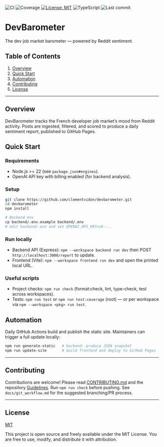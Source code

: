 ![CI](https://github.com/clementvidon/devbarometer/actions/workflows/ci.yml/badge.svg)
![Coverage](https://codecov.io/gh/clementvidon/devbarometer/branch/main/graph/badge.svg)
[![License: MIT](https://img.shields.io/badge/License-MIT-yellow.svg)](https://opensource.org/licenses/MIT)
![TypeScript](https://img.shields.io/badge/TypeScript-✓-blue)
![Last commit](https://img.shields.io/github/last-commit/clementvidon/devbarometer)

# DevBarometer

The dev job market barometer — powered by Reddit sentiment.

## Table of Contents

1. [Overview](#overview)
2. [Quick Start](#quick-start)
3. [Automation](#automation)
4. [Contributing](#contributing)
5. [License](#license)

---

## Overview

DevBarometer tracks the French developer job market’s mood from Reddit activity. Posts are ingested, filtered, and scored to produce a daily sentiment report, published to GitHub Pages.

## Quick Start

### Requirements
- Node.js >= 22 (see `package.json#engines`).
- OpenAI API key with billing enabled (for backend analysis).

### Setup
```bash
git clone https://github.com/clementvidon/devbarometer.git
cd devbarometer
npm install

# Backend env
cp backend/.env.example backend/.env
# edit backend/.env and set OPENAI_API_KEY=sk-...
```

### Run locally
- Backend API (Express): `npm --workspace backend run dev` then POST `http://localhost:3000/report` to update.
- Frontend (Vite): `npm --workspace frontend run dev` and open the printed local URL.

### Useful scripts
- Project checks: `npm run check` (format:check, lint, type-check, test across workspaces).
- Tests: `npm run test` or `npm run test:coverage` (root) — or per workspace via `npm --workspace <pkg> run test`.

## Automation

Daily GitHub Actions build and publish the static site. Maintainers can trigger a full update locally:

```bash
npm run generate-static   # backend: produce JSON snapshot
npm run update-site       # build frontend and deploy to GitHub Pages
```

---

## Contributing

Contributions are welcome! Please read [CONTRIBUTING.md](CONTRIBUTING.md) and the repository [Guidelines](AGENTS.md). Run `npm run check` before pushing. See `docs/git_workflow.md` for the suggested branching/PR process.

---

## License

[MIT](LICENSE)

This project is open source and freely available under the MIT License.
You are free to use, modify, and distribute it with attribution.
